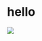 # hello


<img src="[https://github.com/suhminjae/test/blob/master/screenshot/스크린샷%202022-09-02%20오후%205.08.42.png?raw=true](https://github.com/suhminjae/test/blob/master/screenshot/스크린샷%202022-09-02%20오후%205.08.42.png?raw=true)">
